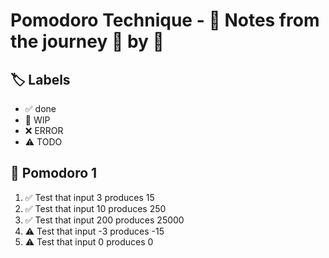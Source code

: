 # Pomodoro Technique - 📝 Notes from the journey 🍅 by 🍅

## 🏷️ Labels

- ✅ done
- 🚧 WIP
- ❌ ERROR
- ⚠ TODO

## 🍅 Pomodoro 1

1. ✅ Test that input 3 produces 15
2. ✅ Test that input 10 produces 250
3. ✅ Test that input 200 produces 25000
4. ⚠ Test that input -3 produces -15
5. ⚠ Test that input 0 produces 0
